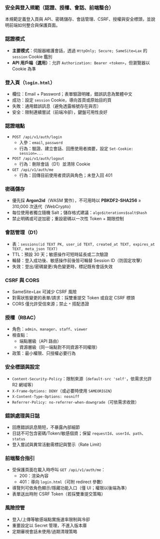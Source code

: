 ### 安全與登入規範（認證、授權、會話、前端整合）

本規範定義登入頁與 API、密碼儲存、會話管理、CSRF、授權與安全標頭，並說明前端如何整合與保護頁面。

### 認證模式
- **主要模式**：伺服器維護會話，透過 `HttpOnly; Secure; SameSite=Lax` 的 `session` Cookie 鑑別
- **API 用戶端（選用）**：允許 `Authorization: Bearer <token>`，但瀏覽器以 Cookie 為準

### 登入頁（`login.html`）
- 欄位：Email + Password；表單驗證明確，錯誤訊息為繁體中文
- 成功：設定 `session` Cookie，導向首頁或原始目的頁
- 失敗：通用錯誤訊息（避免透露帳號存在與否）
- 安全：限制連續嘗試（前端冷卻），鍵盤可用性良好

### 認證端點
- `POST /api/v1/auth/login`
  - 入參：`email`, `password`
  - 行為：驗證、建立會話、回應使用者摘要，設定 `Set-Cookie: session=...`
- `POST /api/v1/auth/logout`
  - 行為：刪除會話（D1）並清除 Cookie
- `GET /api/v1/auth/me`
  - 行為：回傳目前使用者資訊與角色；未登入回 401

### 密碼儲存
- 優先採 **Argon2id**（WASM 實作），不可用時以 **PBKDF2-SHA256** ≥ 310,000 次迭代（WebCrypto）
- 每位使用者獨立隨機 Salt；儲存格式建議：`algo$iterations$salt$hash`
- 禁止明碼或可逆加密；重設密碼以一次性 Token + 期限控制

### 會話管理（D1）
- 表：`sessions(id TEXT PK, user_id TEXT, created_at TEXT, expires_at TEXT, meta_json TEXT)`
- TTL：預設 30 天；敏感操作可短時延長或二次驗證
- 輪替：登入成功後、敏感操作前後皆可輪替 Session ID（防固定攻擊）
- 失效：登出/密碼變更/角色變更時，標記既有會話失效

### CSRF 與 CORS
- SameSite=Lax 可減少 CSRF 風險
- 對需狀態變更的表單/請求：採雙重提交 Token 或自定 CSRF 標頭
- CORS 僅允許受信來源；禁止 `*` 搭配憑證

### 授權（RBAC）
- 角色：`admin`、`manager`、`staff`、`viewer`
- 檢查點：
  - 端點層級（API 路由）
  - 資源層級（同一端點對不同資源不同權限）
- 政策：最小權限、只授權必要行為

### 安全標頭與設定
- `Content-Security-Policy`：限制來源（`default-src 'self'`，依需求允許 R2 網域等）
- `X-Frame-Options: DENY`（或必要時使用 `SAMEORIGIN`）
- `X-Content-Type-Options: nosniff`
- `Referrer-Policy: no-referrer-when-downgrade`（可依需求收斂）

### 錯誤處理與日誌
- 回應錯誤訊息簡短，不暴露內部細節
- 日誌不可包含密碼/Token/敏感個資；保留 `requestId`、`userId`、`path`、`status`
- 登入嘗試與異常活動需標記與警示（Rate Limit）

### 前端整合指引
- 受保護頁面在載入時呼叫 `GET /api/v1/auth/me`：
  - 200：渲染內容
  - 401：導向 `login.html`（可附 redirect 參數）
- 導覽列可依角色顯示/隱藏功能入口（僅 UI；權限以後端為準）
- 表單送出時附 CSRF Token（若採雙重提交策略）

### 風險控管
- 登入/上傳等敏感端點實施速率限制與冷卻
- 重要設定以 Secret 管理，不進入版本庫
- 定期審視會話未使用/過期清理策略


